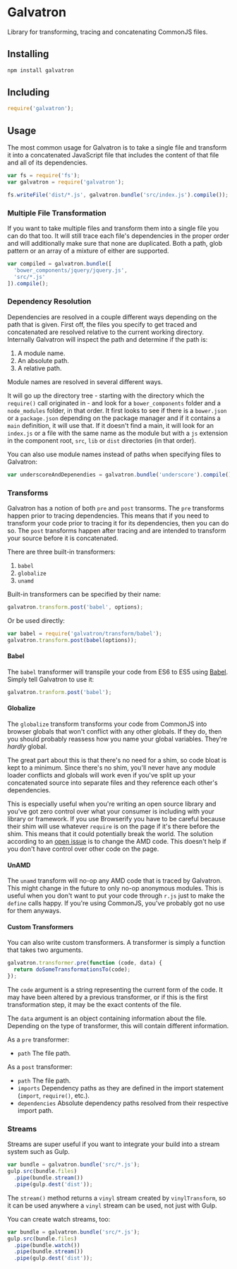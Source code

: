 # Galvatron

Library for transforming, tracing and concatenating CommonJS files.

## Installing

```sh
npm install galvatron
```

## Including

```js
require('galvatron');
```

## Usage

The most common usage for Galvatron is to take a single file and transform it into a concatenated JavaScript file that includes the content of that file and all of its dependencies.

```js
var fs = require('fs');
var galvatron = require('galvatron');

fs.writeFile('dist/*.js', galvatron.bundle('src/index.js').compile());
```

### Multiple File Transformation

If you want to take multiple files and transform them into a single file you can do that too. It will still trace each file's dependencies in the proper order and will additionally make sure that none are duplicated. Both a path, glob pattern or an array of a mixture of either are supported.

```js
var compiled = galvatron.bundle([
  'bower_components/jquery/jquery.js',
  'src/*.js'
]).compile();
```

### Dependency Resolution

Dependencies are resolved in a couple different ways depending on the path that is given. First off, the files you specify to get traced and concatenated are resolved relative to the current working directory. Internally Galvatron will inspect the path and determine if the path is:

1. A module name.
2. An absolute path.
3. A relative path.

Module names are resolved in several different ways.

It will go up the directory tree - starting with the directory which the `require()` call originated in - and look for a `bower_components` folder and a `node_modules` folder, in that order. It first looks to see if there is a `bower.json` or a `package.json` depending on the package manager and if it contains a `main` definition, it will use that. If it doesn't find a main, it will look for an `index.js` or a file with the same name as the module but with a `js` extension in the component root, `src`, `lib` or `dist` directories (in that order).

You can also use module names instead of paths when specifying files to Galvatron:

```js
var underscoreAndDepenendies = galvatron.bundle('underscore').compile();
```

### Transforms

Galvatron has a notion of both `pre` and `post` transorms. The `pre` transforms happen prior to tracing dependencies. This means that if you need to transform your code prior to tracing it for its dependencies, then you can do so. The `post` transforms happen after tracing and are intended to transform your source before it is concatenated.

There are three built-in transformers:

1. `babel`
2. `globalize`
3. `unamd`

Built-in transformers can be specified by their name:

```js
galvatron.transform.post('babel', options);
```

Or be used directly:

```js
var babel = require('galvatron/transform/babel');
galvatron.transform.post(babel(options));
```

#### Babel

The `babel` transformer will transpile your code from ES6 to ES5 using [Babel](https://babeljs.io/). Simply tell Galvatron to use it:

```js
galvatron.tranform.post('babel');
```

#### Globalize

The `globalize` transform transforms your code from CommonJS into browser globals that won't conflict with any other globals. If they do, then you should probably reassess how you name your global variables. They're *hardly* global.

The great part about this is that there's no need for a shim, so code bloat is kept to a minimum. Since there's no shim, you'll never have any module loader conflicts and globals will work even if you've split up your concatenated source into separate files and they reference each other's dependencies.

This is especially useful when you're writing an open source library and you've got zero control over what your consumer is including with your library or framework. If you use Browserify you have to be careful because their shim will use whatever `require` is on the page if it's there before the shim. This means that it could potentially break the world. The solution according to an [open issue](https://github.com/substack/node-browserify/issues/790) is to change the AMD code. This doesn't help if you don't have control over other code on the page.

#### UnAMD

The `unamd` transform will no-op any AMD code that is traced by Galvatron. This might change in the future to only no-op anonymous modules. This is useful when you don't want to put your code through `r.js` just to make the `define` calls happy. If you're using CommonJS, you've probably got no use for them anyways.

#### Custom Transformers

You can also write custom transformers. A transformer is simply a function that takes two arguments.

```js
galvatron.transformer.pre(function (code, data) {
  return doSomeTransformationsTo(code);
});
```

The `code` argument is a string representing the current form of the code. It may have been altered by a previous transformer, or if this is the first transformation step, it may be the exact contents of the file.

The `data` argument is an object containing information about the file. Depending on the type of transformer, this will contain different information.

As a `pre` transformer:

- `path` The file path.

As a `post` transformer:

- `path` The file path.
- `imports` Dependency paths as they are defined in the import statement (`import`, `require()`, etc.).
- `dependencies` Absolute dependency paths resolved from their respective import path.

### Streams

Streams are super useful if you want to integrate your build into a stream system such as Gulp.

```js
var bundle = galvatron.bundle('src/*.js');
gulp.src(bundle.files)
  .pipe(bundle.stream())
  .pipe(gulp.dest('dist'));
```

The `stream()` method returns a `vinyl` stream created by `vinylTransform`, so it can be used anywhere a `vinyl` stream can be used, not just with Gulp.

You can create watch streams, too:

```js
var bundle = galvatron.bundle('src/*.js');
gulp.src(bundle.files)
  .pipe(bundle.watch())
  .pipe(bundle.stream())
  .pipe(gulp.dest('dist'));
```

